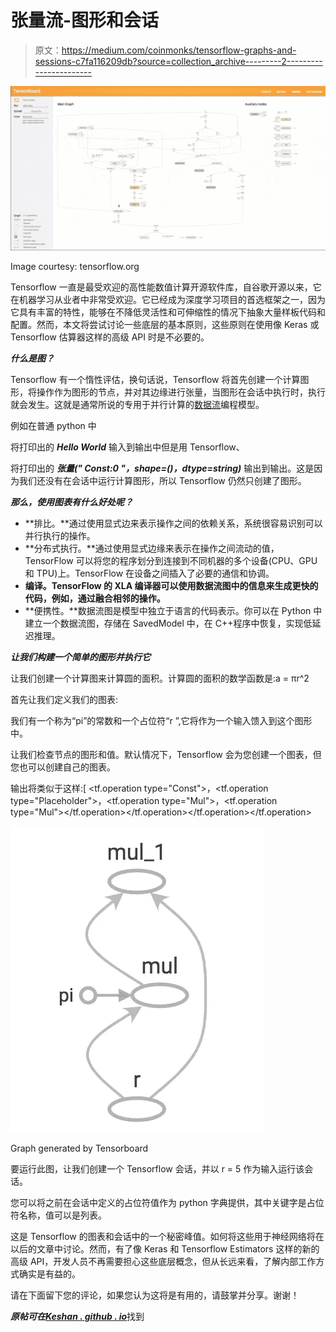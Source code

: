 # 张量流-图形和会话

> 原文：<https://medium.com/coinmonks/tensorflow-graphs-and-sessions-c7fa116209db?source=collection_archive---------2----------------------->

![](img/6706fe776bda4d69e20f946c5acb5c3e.png)

Image courtesy: tensorflow.org

Tensorflow 一直是最受欢迎的高性能数值计算开源软件库，自谷歌开源以来，它在机器学习从业者中非常受欢迎。它已经成为深度学习项目的首选框架之一，因为它具有丰富的特性，能够在不降低灵活性和可伸缩性的情况下抽象大量样板代码和配置。然而，本文将尝试讨论一些底层的基本原则，这些原则在使用像 Keras 或 Tensorflow 估算器这样的高级 API 时是不必要的。

***什么是图？***

Tensorflow 有一个惰性评估，换句话说，Tensorflow 将首先创建一个计算图形，将操作作为图形的节点，并对其边缘进行张量，当图形在会话中执行时，执行就会发生。这就是通常所说的专用于并行计算的[数据流](https://en.wikipedia.org/wiki/Dataflow_programming)编程模型。

例如在普通 python 中

将打印出的 ***Hello World*** 输入到输出中但是用 Tensorflow、

将打印出的 ***张量(" Const:0 "，shape=()，dtype=string)*** 输出到输出。这是因为我们还没有在会话中运行计算图形，所以 Tensorflow 仍然只创建了图形。

***那么，使用图表有什么好处呢？***

*   **排比。**通过使用显式边来表示操作之间的依赖关系，系统很容易识别可以并行执行的操作。
*   **分布式执行。**通过使用显式边缘来表示在操作之间流动的值，TensorFlow 可以将您的程序划分到连接到不同机器的多个设备(CPU、GPU 和 TPU)上。TensorFlow 在设备之间插入了必要的通信和协调。
*   **编译。TensorFlow 的 XLA 编译器可以使用数据流图中的信息来生成更快的代码，例如，通过融合相邻的操作。**
*   **便携性。**数据流图是模型中独立于语言的代码表示。你可以在 Python 中建立一个数据流图，存储在 SavedModel 中，在 C++程序中恢复，实现低延迟推理。

***让我们构建一个简单的图形并执行它***

让我们创建一个计算图来计算圆的面积。计算圆的面积的数学函数是:a = πr^2

首先让我们定义我们的图表:

我们有一个称为“pi”的常数和一个占位符“r ”,它将作为一个输入馈入到这个图形中。

让我们检查节点的图形和值。默认情况下，Tensorflow 会为您创建一个图表，但您也可以创建自己的图表。

输出将类似于这样:[ <tf.operation type="Const">，<tf.operation type="Placeholder">，<tf.operation type="Mul">，<tf.operation type="Mul"></tf.operation></tf.operation></tf.operation></tf.operation>

![](img/422c7093f56b5cf3c468bda61a047801.png)

Graph generated by Tensorboard

要运行此图，让我们创建一个 Tensorflow 会话，并以 r = 5 作为输入运行该会话。

您可以将之前在会话中定义的占位符值作为 python 字典提供，其中关键字是占位符名称，值可以是列表。

这是 Tensorflow 的图表和会话中的一个秘密峰值。如何将这些用于神经网络将在以后的文章中讨论。然而，有了像 Keras 和 Tensorflow Estimators 这样的新的高级 API，开发人员不再需要担心这些底层概念，但从长远来看，了解内部工作方式确实是有益的。

请在下面留下您的评论，如果您认为这将是有用的，请鼓掌并分享。谢谢！

***原帖可在***[***Keshan . github . io***](https://keshan.github.io/graphs-sessions/)找到